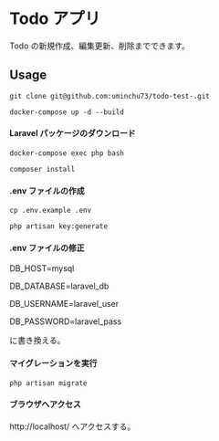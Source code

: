 # Todo アプリ

Todo の新規作成、編集更新、削除までできます。

## Usage

```
git clone git@github.com:uminchu73/todo-test-.git
```

```
docker-compose up -d --build
```

#### Laravel パッケージのダウンロード

```
docker-compose exec php bash
```

```
composer install
```

#### .env ファイルの作成

```
cp .env.example .env
```

```
php artisan key:generate
```

#### .env ファイルの修正

DB_HOST=mysql

DB_DATABASE=laravel_db

DB_USERNAME=laravel_user

DB_PASSWORD=laravel_pass

に書き換える。

#### マイグレーションを実行

```
php artisan migrate
```

#### ブラウザへアクセス

http://localhost/ へアクセスする。
